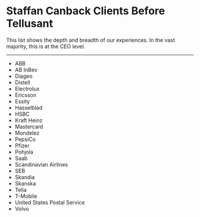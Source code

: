 # Staffan Canback Clients Before Tellusant
This list shows the depth and breadth of our experiences. In the vast majority, this is at the CEO level.

---
- ABB  
- AB InBev  
- Diageo  
- Distell  
- Electrolux  
- Ericsson  
- Essity
- Hasselblad
- HSBC
- Kraft Heinz
- Mastercard
- Mondelez
- PepsiCo
- Pfizer
- Pohjola
- Saab
- Scandinavian Airlines
- SEB
- Skandia
- Skanska
- Telia
- T-Mobile
- United States Postal Service
- Volvo
